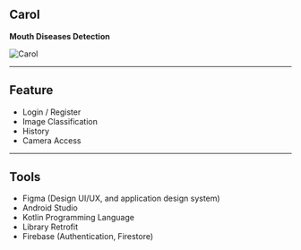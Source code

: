 
## Carol

**Mouth Diseases Detection**

![Carol](https://github.com/user-attachments/assets/91310a5c-c87d-4429-9bdd-b06a0d1fd27c)

---

## Feature

- Login / Register
- Image Classification
- History
- Camera Access

---

## Tools

- Figma (Design UI/UX, and application design system)
- Android Studio
- Kotlin Programming Language
- Library Retrofit
- Firebase (Authentication, Firestore)
